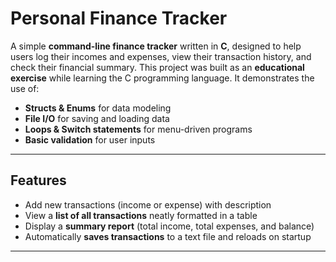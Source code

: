 # Personal Finance Tracker

A simple **command-line finance tracker** written in **C**, designed to help users log their incomes and expenses, view their transaction history, and check their financial summary.
This project was built as an **educational exercise** while learning the C programming language. It demonstrates the use of:

- **Structs & Enums** for data modeling  
- **File I/O** for saving and loading data  
- **Loops & Switch statements** for menu-driven programs  
- **Basic validation** for user inputs  

---

## Features

- Add new transactions (income or expense) with description  
- View a **list of all transactions** neatly formatted in a table  
- Display a **summary report** (total income, total expenses, and balance)  
- Automatically **saves transactions** to a text file and reloads on startup  

---

